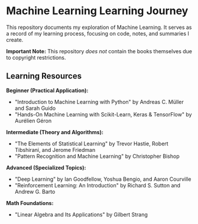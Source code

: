 # Machine Learning Learning Journey

This repository documents my exploration of Machine Learning. It serves as a record of my learning process, focusing on code, notes, and summaries I create.

**Important Note:** This repository *does not* contain the books themselves due to copyright restrictions.

## Learning Resources

**Beginner (Practical Application):**

*   "Introduction to Machine Learning with Python" by Andreas C. Müller and Sarah Guido
*   "Hands-On Machine Learning with Scikit-Learn, Keras & TensorFlow" by Aurélien Géron

**Intermediate (Theory and Algorithms):**

*   "The Elements of Statistical Learning" by Trevor Hastie, Robert Tibshirani, and Jerome Friedman
*   "Pattern Recognition and Machine Learning" by Christopher Bishop

**Advanced (Specialized Topics):**

*   "Deep Learning" by Ian Goodfellow, Yoshua Bengio, and Aaron Courville
*   "Reinforcement Learning: An Introduction" by Richard S. Sutton and Andrew G. Barto

**Math Foundations:**

*   "Linear Algebra and Its Applications" by Gilbert Strang
